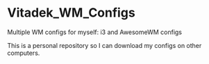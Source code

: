 # Vitadek_WM_Configs
Multiple WM configs for myself: i3 and AwesomeWM configs

This is a personal repository so I can download my configs on other computers.
